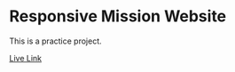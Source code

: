# Responsive Mission Website

This is a practice project.

[Live Link](https://tahmid122.github.io/responsive-mission-website/)
